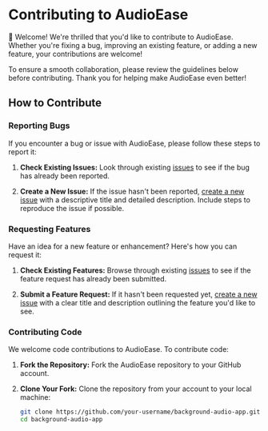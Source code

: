 # Contributing to AudioEase

👋 Welcome! We're thrilled that you'd like to contribute to AudioEase. Whether you're fixing a bug, improving an existing feature, or adding a new feature, your contributions are welcome!

To ensure a smooth collaboration, please review the guidelines below before contributing. Thank you for helping make AudioEase even better!

## How to Contribute

### Reporting Bugs

If you encounter a bug or issue with AudioEase, please follow these steps to report it:

1. **Check Existing Issues:** Look through existing [issues](https://github.com/your-username/background-audio-app/issues) to see if the bug has already been reported.

2. **Create a New Issue:** If the issue hasn't been reported, [create a new issue](https://github.com/your-username/background-audio-app/issues/new) with a descriptive title and detailed description. Include steps to reproduce the issue if possible.

### Requesting Features

Have an idea for a new feature or enhancement? Here's how you can request it:

1. **Check Existing Features:** Browse through existing [issues](https://github.com/your-username/background-audio-app/issues) to see if the feature request has already been submitted.

2. **Submit a Feature Request:** If it hasn't been requested yet, [create a new issue](https://github.com/your-username/background-audio-app/issues/new) with a clear title and description outlining the feature you'd like to see.

### Contributing Code

We welcome code contributions to AudioEase. To contribute code:

1. **Fork the Repository:** Fork the AudioEase repository to your GitHub account.

2. **Clone Your Fork:** Clone the repository from your account to your local machine:
   ```sh
   git clone https://github.com/your-username/background-audio-app.git
   cd background-audio-app
